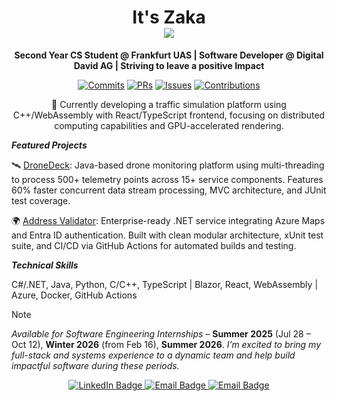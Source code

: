 <h1 align="center">
  It's Zaka 
</br> 
  <img src="https://github.com/user-attachments/assets/7c73240f-b0bc-40b7-beeb-8a348fe6e6d2"/>
</h1>

<p align="center">
  <strong>Second Year CS Student @ Frankfurt UAS | Software Developer @ Digital David AG | Striving to leave a positive Impact</strong>
</p>


<p align="center">
  <a href="https://github.com/zakaBouj"><img src="https://img.shields.io/badge/Commits-2116-brightgreen?style=flat&logo=git" alt="Commits"></a>
  <a href="https://github.com/pulls"><img src="https://img.shields.io/badge/PRs-104-purple?style=flat&logo=github" alt="PRs"></a>
  <a href="https://github.com/issues"><img src="https://img.shields.io/badge/Issues-130-red?style=flat&logo=github" alt="Issues"></a>
  <a href="https://github.com/zakaBouj"><img src="https://img.shields.io/badge/Contributions-1002-blueviolet?style=flat&logo=github" alt="Contributions"></a>
</p>


<p align="center">
  🔭 Currently developing a traffic simulation platform using C++/WebAssembly with React/TypeScript frontend, focusing on distributed computing capabilities and GPU-accelerated rendering.
</p>

***Featured Projects***

<!--
🚦 Project Vision: A traffic simulation platform using C++/WebAssembly with React/TypeScript frontend and WebGL rendering.
[View Repo](link) • [Live Demo](link)
-->

🛰️ [DroneDeck](https://github.com/Code-Hauptwache/DroneDeck): Java-based drone monitoring platform using multi-threading to process 500+ telemetry points across 15+ service components. Features 60% faster concurrent data stream processing, MVC architecture, and JUnit test coverage.

🌍 [Address Validator](https://github.com/zakaBouj/AddressValidator): Enterprise-ready .NET service integrating Azure Maps and Entra ID authentication. Built with clean modular architecture, xUnit test suite, and CI/CD via GitHub Actions for automated builds and testing.

***Technical Skills***

C#/.NET, Java, Python, C/C++, TypeScript | Blazor, React, WebAssembly<!--, CUDA/OpenCL--> | Azure, Docker<!--, Kubernetes-->, GitHub Actions

> [!NOTE]
> *Available for Software Engineering Internships* – **Summer 2025** (Jul 28 – Oct 12), **Winter 2026** (from Feb 16), **Summer 2026**.
> *I’m excited to bring my full-stack and systems experience to a dynamic team and help build impactful software during these periods.*

<p align="center">
  <a href="https://www.linkedin.com/in/zakaria-boujana/">
    <img src="https://img.shields.io/badge/LinkedIn-0077B5?style=for-the-badge&logo=linkedin&logoColor=white" alt="LinkedIn Badge"/>
  </a>
  <a href="mailto:boujana.zakaria03@gmail.com">
    <img src="https://img.shields.io/badge/Personal-D14836?style=for-the-badge&logo=gmail&logoColor=white" alt="Email Badge"/>
  </a>
  <a href="mailto:zb@digitaldavid.io">
    <img src="https://img.shields.io/badge/Work-D14836?style=for-the-badge&logo=gmail&logoColor=white" alt="Email Badge"/>
  </a>
</p>
